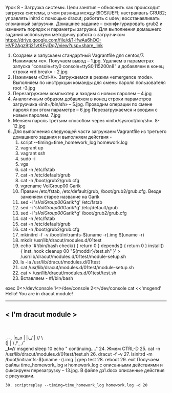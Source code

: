 Урок 8 - Загрузка системы.
Цели занятия –
объяснить как происходит загрузка системы, в чем разница между BIOS/UEFI;
настраивать GRUB2;
управлять initrd с помощью dracut;
работать с udev;
восстанавливать сломанный загрузчик.
Домашнее задание – сконфигурировать grub2 и изменить порядок и параметры загрузки.
Для выполнения домашнего задания используем методичку работа с загрузчиком https://drive.google.com/file/d/1-lfwAa6hOC-HVF2Agz9tj21vtKFyjDq7/view?usp=share_link
1.	Создаем и запускаем стандартный Vagrantfile для centos/7. Нажимаем «e». Получаем вывод – 1.jpg. Удаляем в параметрах запуска “console=tty0 console=ttyS0,115200n8” и добавляем в конец строки «rd.break» - 2.jpg
2.	Нажимаем «Ctrl-X». Загружаемся в режим «emergence mode». Выполняем по инструкции команды для смены пароля пользователя root -3.jpg
3.	Перезагружаем компьютер и входим с новым паролем – 4.jpg
4.	Аналогичным образом добавляем в конец строки параметров загрузчика «init=/bin/sh» – 5.jpg.
	Проводим операции по смене пароля при этом параметре – 6.jpg
	Перезагружаемся и входим с новым паролем. 7.jpg
5.	Меняем пароль третьим способом через «init=/sysroot/bin/sh». 8-12.jpg
6.	Для выполнения следующей части загружаем Vagrantfile из третьего домашнего задания и выполняем действия -
	1.	script --timing=time_homework_log homework.log
	2.	vagrant up
	3.	vagrant ssh
	4.	sudo -i
	5.	vgs
	6.	cat -n /etc/fstab
	7.	cat -n /etc/default/grub
	8.	cat -n /boot/grub2/grub.cfg
	9.	vgrename VolGroup00 Garik
	10.	Правим /etc/fstab, /etc/default/grub, /boot/grub2/grub.cfg. Везде заменяем старое название на Garik
	11.	sed -i 's*VolGroup00*Garik*g' /etc/fstab
	12.	sed -i 's*VolGroup00*Garik*g' /etc/default/grub
	13.	sed -i 's*VolGroup00*Garik*g' /boot/grub2/grub.cfg
	14.	cat -n /etc/fstab
	15.	cat -n /etc/default/grub
	16.	cat -n /boot/grub2/grub.cfg
	17.	mkinitrd -f -v /boot/initramfs-$(uname -r).img $(uname -r)
	18.	mkdir /usr/lib/dracut/modules.d/01test
	19.	echo '#!/bin/bash
	check()
	{
    return 0
	}
	depends()
	{
    return 0
	}
	install()
	{ 
	inst_hook cleanup 00 "${moddir}/test.sh"
	}' > /usr/lib/dracut/modules.d/01test/module-setup.sh
	20.	ls -la /usr/lib/dracut/modules.d/01test
	21.	cat /usr/lib/dracut/modules.d/01test/module-setup.sh
	22.	cat > /usr/lib/dracut/modules.d/01test/test.sh
	23.	Вставляем -
	#!/bin/bash

exec 0<>/dev/console 1<>/dev/console 2<>/dev/console
cat <<'msgend'
Hello! You are in dracut module!
 ___________________
< I'm dracut module >
 -------------------
   \
    \
        .--.
 |o_o |
       |:_/ |
      //   \ \
     (|     | )
    /'\_   _/`\
    \___)=(___/
msgend
sleep 10
echo " continuing...."
	24.	Жмем CTRL-D
	25.	cat -n /usr/lib/dracut/modules.d/01test/test.sh
	26.	dracut -f -v
	27.	lsinitrd -m /boot/initramfs-$(uname -r).img | grep test
	28.	reboot
	29.	exit
	Получаем файлы time_homework_log и homework.log с описанными действиями и фиксируем перезагрузку – 13.jpg.
	В файле дз1.docx описанные действия с рисунками.

	30. scriptreplay --timing=time_homework_log homework.log -d 20
